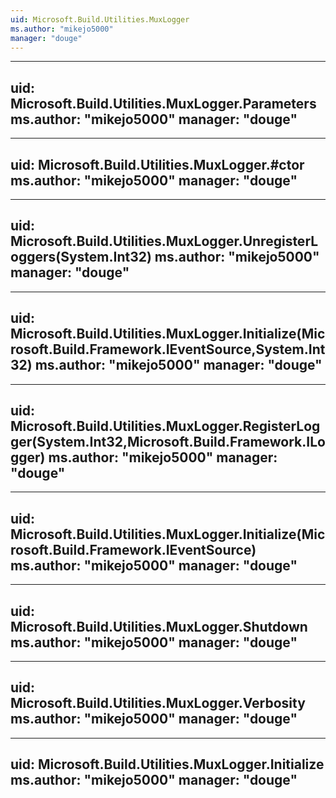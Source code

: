 ```yaml
---
uid: Microsoft.Build.Utilities.MuxLogger
ms.author: "mikejo5000"
manager: "douge"
---
```


---
uid: Microsoft.Build.Utilities.MuxLogger.Parameters
ms.author: "mikejo5000"
manager: "douge"
---

---
uid: Microsoft.Build.Utilities.MuxLogger.#ctor
ms.author: "mikejo5000"
manager: "douge"
---

---
uid: Microsoft.Build.Utilities.MuxLogger.UnregisterLoggers(System.Int32)
ms.author: "mikejo5000"
manager: "douge"
---

---
uid: Microsoft.Build.Utilities.MuxLogger.Initialize(Microsoft.Build.Framework.IEventSource,System.Int32)
ms.author: "mikejo5000"
manager: "douge"
---

---
uid: Microsoft.Build.Utilities.MuxLogger.RegisterLogger(System.Int32,Microsoft.Build.Framework.ILogger)
ms.author: "mikejo5000"
manager: "douge"
---

---
uid: Microsoft.Build.Utilities.MuxLogger.Initialize(Microsoft.Build.Framework.IEventSource)
ms.author: "mikejo5000"
manager: "douge"
---

---
uid: Microsoft.Build.Utilities.MuxLogger.Shutdown
ms.author: "mikejo5000"
manager: "douge"
---

---
uid: Microsoft.Build.Utilities.MuxLogger.Verbosity
ms.author: "mikejo5000"
manager: "douge"
---

---
uid: Microsoft.Build.Utilities.MuxLogger.Initialize
ms.author: "mikejo5000"
manager: "douge"
---
